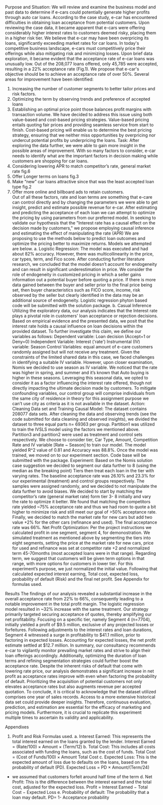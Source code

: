 Purpose and Situation: 
We will review and examine the business model and past data to determine if e-cars could potentially generate higher profits through auto car loans. According to the case study, e-car has encountered difficulties in obtaining loan acceptance from potential customers. Upon reviewing the case data, it became apparent that e-cars were offering considerably higher interest rates to customers deemed risky, placing them in a higher risk tier. We believe that e-car may have been overpricing its loans, significantly exceeding market rates for car loans. In today's competitive business landscape, e-cars must competitively price their offerings while also mitigating risk and minimizing losses.
Upon brief data exploration, it became evident that the acceptance rate of e-car loans was unusually low. Out of the 208,077 loans offered, only 45,785 were accepted, resulting in a 22% acceptance rate (Fig.1). We propose that e-car's objective should be to achieve an acceptance rate of over 50%. Several areas for improvement have been identified:
1.	Increasing the number of customer segments to better tailor prices and risk factors.
2.	Optimizing the term by observing trends and preference of accepted loans
3.	Establishing an optimal price point those balances profit margins with transaction volume.
We have decided to address this issue using both value-based and cost-based pricing strategies. Value-based pricing entails quoting fair prices and providing seamless service from start to finish. Cost-based pricing will enable us to determine the best pricing strategy, ensuring that we neither miss opportunities by overpricing nor undercut potential profits by underpricing the loans.
Task: 
After exploring the data further, we were able to gain more insight in the possible areas of improvement. With so many factors to consider, e-car needs to identify what are the important factors in decision making while customers are shopping for car loans.
1.	Considering lowering APR to match competitor’s rate, general market rate fig.6
2.	Offer Longer terms on loans fig.3 
3.	Make “new” car loans attractive since that was the least accepted loan type fig.2
4.	Offer more online and billboard ads to retain customers.  
Out of all these factors, rate and loan terms are something that e-care can control directly and by changing the parameters we were able to get insight, predict and estimate possible revenue for e-car.  After estimating and predicting the acceptance of each loan we can attempt to optimize the pricing by using parameters from our preferred model. In seeking to validate our hypothesis that the "Interest rate has a causal effect on the decision made by customers," we propose employing causal inference and estimating the effect of manipulating the rate (APR) 
We are proposing to use the methods below to predict loan outcomes and optimize the pricing better to maximize returns. Models we attempted are below. 
a.	Logistic Regression:
The model was executed and had about 82% accuracy. However, there was multicollinearity in the price, car types, term, and Fico score. After conducting further literature research, we concluded that the model doesn’t account for endogeneity and can result in significant underestimation in price. We consider the role of endogeneity in customized pricing in which a seller gains information out a potential buyer before quoting a price. If there is more data gained between the buyer and seller prior to the final price being set, then buyer characteristics such as FICO score, income, risk observed by the seller but clearly identified in the data may be an additional source of endogeneity. Logistic regression phyton based code will be submitted with the solution package.
b.	Casual Inference
Utilizing the exploratory data, our analysis indicates that the Interest rate plays a pivotal role in customers' loan acceptance or rejection decisions. Based on empirical evidence and the presented data, we posit that the interest rate holds a causal influence on loan decisions within the provided dataset. To further investigate this claim, we define our variables as follows:
Dependent variable: Loan decision (Accept=1 or Deny=0)
Independent Variable: Interest ('rate')
Instrumental (IV) variable: Season
Control Variables: equal amount of e-care customers randomly assigned but will not receive any treatment. 
Given the constraints of the limited shared data in this case, we faced challenges in identifying a suitable IV variable. However, upon closer examination, Nomis we decided to use season as IV variable. We noticed that the rate was higher in spring, and summer and it’s known that Auto buying is higher in these seasons. Leveraging this seasonal data, we opted to consider it as a factor influencing the interest rate offered, though not directly impacting the ultimate decision made by customers. To mitigate confounding variables, our control group will comprise individuals from the same city of residence in theory for this assignment purpose we can’t use city as criteria as it is not available in the dataset. 
Action: 
Cleaning Data set and Training Causal Model:
The dataset contains 208077 data sets. After cleaning the data and observing trends (see the code submitted for data cleaning and observed insights), we divided the dataset to three equal parts n= 69363 per group. Partition1 was utilized to train the IVSLS model using the factors we mentioned above. Partition3 and partition2 were used as treatment and control sets respectively. We choose to consider tier, Car Type, Amount, Competition Rate and IV variable [Rate ~ Season] to train our model. The model yielded R^2 value of 0.81 and Accuracy was 88.8%. Once the model was trained, we moved on to our experiment section. Code base will be submitted with the package. 
Experiment: 
Based on the Nomis solution case suggestion we decided to segment our data further to 8 (using the median as the breaking point) Tiers then treat each loan in the tier with varying rates. The baseline acceptance rate was 26.10% and 23.3% for our experimental (treatment) and control groups respectively. The samples were assigned randomly, and we decided to not manipulate the data further to avoid biases. We decided to start by matching the competitor’s rate (general market rate) form tier 3- 8 initially and vary the rate to optimize it better. We found that matching the competitors rate yielded ~75% acceptance rate and thus we had room to quote a bit higher to minimize risk and still meet our goal of >50% acceptance rate. Finally, we decided to match the market rate for new cars but add two value +2% for the other cars (refinance and used). The final acceptance rate was 66%. 
Net Profit Optimization: 
Per the project instructions we calculated profit in one segment, segment 4, for demonostration. We simulated treatment as mentioned above by segmenting the tiers into eight segments, setting the price at the market rate for new cars, price for used and refinance was set at competitor rate +2 and normalized term 45-70months (most accepted loans were in that range). Regarding term, we suggest that customers will be given term options in that range, with more options for customers in lower tier. For this experiment’s purpose, we just normalized the initial value. Following that calculated expected interest earning, Total cost, expected loss, probability of default (Risk) and the final net profit. See Appendix for formulas used. 

Results 
The findings of our analysis revealed a substantial increase in the overall acceptance rate from 22% to 66%, consequently leading to a notable improvement in the total profit margin. The logistic regression model resulted in ~32% increase with the same treatment. Our strategy primarily targeted securing acceptance of quotes, thereby amplifying our net profitability. Focusing on a specific tier, namely Segment 4 (n=7704), initially yielded a profit of $9.5 million, exclusive of any projected losses or forfeitures. Following adjustments to the interest rates and loan durations, Segment 4 witnessed a surge in profitability to $41.1 million, prior to factoring in expected losses. Accounting for expected losses, the net profit estimate settled at $12.7 million.
In summary, our consultancy recommends e-car to vigilantly monitor prevailing market rates and strive to align their loan offerings accordingly. Additionally, optimizing the duration of loan terms and refining segmentation strategies could further boost the acceptance rate. Despite the inherent risks of default that come with lowering rate price, our analysis demonstrates a significant increase in net profit as acceptance rates improve with even when factoring the probability of default. Prioritizing the acquisition of potential customers not only elevates acceptance rates but also augments revenue per accepted quotation.
To conclude, it is critical to acknowledge that the dataset utilized comprises one year of sales records. Access to a more extensive historical data set could provide deeper insights. Therefore, continuous evaluation, prediction, and estimation are essential for the efficacy of marketing and pricing models. Furthermore, it is crucial to replicate this experiment multiple times to ascertain its validity and applicability.
 


Appendixes 

1.	Profit and Risk Formulas used. 
a.	Interest Earned: This represents the total interest earned on the loans granted by the lender.
 Interest Earned = (Rate/100) × Amount × (Term/12)
b.	Total Cost: This includes all costs associated with funding the loans, such as the cost of funds. 
Total Cost = (Cost of Funds/100) × Amount Total Cost
c.	Expected Loss: This is the expected amount of loss due to defaults on the loans, based on the probability of default (PD).
 Expected Loss = PD × Amount/(Term/24) 
* we assumed that customers forfeit around half time of the term
d.	Net Profit: This is the difference between the interest earned and the total cost, adjusted for the expected loss. 
Profit = Interest Earned − Total Cost − Expected Loss 
e.	Probability of default: The probability that a loan may default.
PD= 1- Acceptance probability
